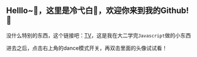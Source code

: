 ## Helllo~👋，这里是冷弋白👻，欢迎你来到我的Github! 🚀
没什么特别的东西，这个链接吧：[TV](lengyibai.gitee.io/tv)，这是我在大二学完`Javascript`做的小东西

进去之后，点击右上角的dance模式开关，再双击里面的头像试试看！
